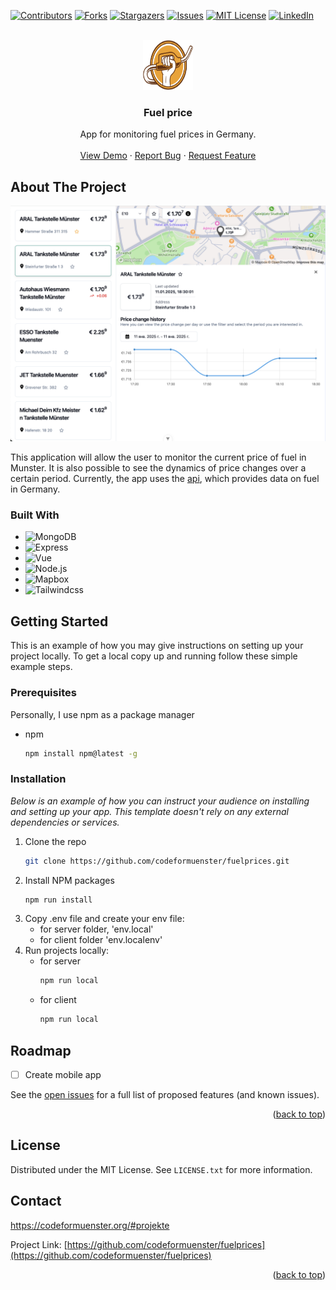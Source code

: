<!-- Improved compatibility of back to top link: See: https://github.com/codeformuenster/fuelprices/pull/73 -->
<a id="readme-top"></a>


<!-- PROJECT SHIELDS -->
<!--
*** I'm using markdown "reference style" links for readability.
*** Reference links are enclosed in brackets [ ] instead of parentheses ( ).
*** See the bottom of this document for the declaration of the reference variables
*** for contributors-url, forks-url, etc. This is an optional, concise syntax you may use.
*** https://www.markdownguide.org/basic-syntax/#reference-style-links
-->
[![Contributors][contributors-shield]][contributors-url]
[![Forks][forks-shield]][forks-url]
[![Stargazers][stars-shield]][stars-url]
[![Issues][issues-shield]][issues-url]
[![MIT License][license-shield]][license-url]
[![LinkedIn][linkedin-shield]][linkedin-url]


<!-- PROJECT LOGO -->
<br />
<div align="center">
  <a href="https://github.com/codeformuenster/fuelprices">
    <img src="/logo.svg" alt="Logo" width="80" height="80">
  </a>

<h3 align="center">Fuel price</h3>
  <p align="center">
    App for monitoring fuel prices in Germany.
    <br />
    <br />
    <a href="https://fuel-price-client-dev.onrender.com/">View Demo</a>
    ·
    <a href="https://github.com/codeformuenster/fuelprices/issues/new?labels=bug&template=bug-report---.md">Report Bug</a>
    ·
    <a href="https://github.com/codeformuenster/fuelprices/issues/new?labels=enhancement&template=feature-request---.md">Request Feature</a>
  </p>
</div>

<!-- ABOUT THE PROJECT -->
## About The Project

[![Product Name Screen Shot][product-screenshot]](https://example.com)

This application will allow the user to monitor the current price of fuel in Munster. It is also possible to see the dynamics of price changes over a certain period.
Currently, the app uses the [api][api-url], which provides data on fuel in Germany.

### Built With

* ![MongoDB][MongoDB]
* ![Express][Express]
* ![Vue][Vue.js]
* ![Node.js][Node.js]
* ![Mapbox][Mapbox]
* ![Tailwindcss][Tailwindcss]

<!-- GETTING STARTED -->
## Getting Started

This is an example of how you may give instructions on setting up your project locally.
To get a local copy up and running follow these simple example steps.

### Prerequisites

Personally, I use npm as a package manager
* npm
  ```sh
  npm install npm@latest -g
  ```

### Installation

_Below is an example of how you can instruct your audience on installing and setting up your app. This template doesn't rely on any external dependencies or services._

1. Clone the repo
   ```sh
   git clone https://github.com/codeformuenster/fuelprices.git
   ```
2. Install NPM packages
   ```sh
   npm run install
   ```
3. Copy .env file and create your env file:
   - for server folder, 'env.local'
   - for client folder 'env.localenv'
5. Run projects locally:
   - for server
      ```sh
      npm run local
      ```
   - for client
      ```sh
      npm run local
      ```

<!-- ROADMAP -->
## Roadmap

- [ ] Create mobile app


See the [open issues](https://github.com/codeformuenster/fuelprices/issues) for a full list of proposed features (and known issues).

<p align="right">(<a href="#readme-top">back to top</a>)</p>

<!-- LICENSE -->
## License

Distributed under the MIT License. See `LICENSE.txt` for more information.

<!-- CONTACT -->
## Contact

https://codeformuenster.org/#projekte

Project Link: [https://github.com/codeformuenster/fuelprices](https://github.com/codeformuenster/fuelprices)

<p align="right">(<a href="#readme-top">back to top</a>)</p>

<!-- MARKDOWN LINKS & IMAGES -->
<!-- https://www.markdownguide.org/basic-syntax/#reference-style-links -->

[api-url]: https://www.benzinpreis-aktuell.de/
[demo-url]: https://fuel-price-client-dev.onrender.com/

[contributors-shield]: https://img.shields.io/github/contributors/milk-2-dev/fuel-price?style=for-the-badge&color=othneildrew
[contributors-url]: https://github.com/codeformuenster/fuelprices/graphs/contributors

[forks-shield]: https://img.shields.io/github/forks/milk-2-dev/fuel-price?style=for-the-badge&color=%2340AEF0
[forks-url]: https://github.com/codeformuenster/fuelprices/network/members

[stars-shield]: https://img.shields.io/github/stars/milk-2-dev/fuel-price?style=for-the-badge&color=gold
[stars-url]: https://github.com/codeformuenster/fuelprices/stargazers

[issues-shield]: https://img.shields.io/github/issues/milk-2-dev/fuel-price?style=for-the-badge&color=red
[issues-url]: https://github.com/codeformuenster/fuelprices/issues

[license-shield]: https://img.shields.io/github/license/milk-2-dev/fuel-price?style=for-the-badge
[license-url]: https://github.com/codeformuenster/fuelprices/blob/master/LICENSE.txt

[linkedin-shield]: https://img.shields.io/badge/-LinkedIn-black.svg?style=for-the-badge&logo=linkedin&colorB=555
[linkedin-url]: https://www.linkedin.com/in/roman-klimov-b68baa150/

[product-screenshot]: /screenshot.png

[Node.js]: https://img.shields.io/badge/Node.js-35495E?style=for-the-badge&logo=nodedotjs&logoColor=4FC08D
[Express]: https://img.shields.io/badge/Express-35495E?style=for-the-badge&logo=express&logoColor=4FC08D
[MongoDB]: https://img.shields.io/badge/MongoDB-35495E?style=for-the-badge&logo=mongodb&logoColor=4FC08D

[Vue.js]: https://img.shields.io/badge/Vue.js-35495E?style=for-the-badge&logo=vuedotjs&logoColor=4FC08D
[Mapbox]: https://img.shields.io/badge/Mapbox-35495E?style=for-the-badge&logo=mapbox&logoColor=4FC08D
[Tailwindcss]: https://img.shields.io/badge/tailwindcss-35495E?style=for-the-badge&logo=tailwindcss&logoColor=4FC08D


